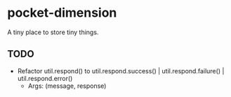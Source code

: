 # pocket-dimension

A tiny place to store tiny things.

## TODO

- Refactor util.respond() to util.respond.success() | util.respond.failure() | util.respond.error()
  - Args: (message, response)
